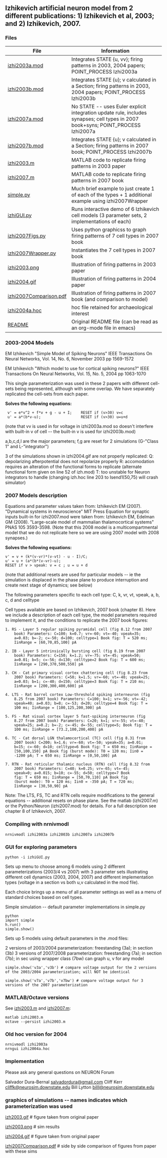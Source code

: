 ## Izhikevich artificial neuron model from 2 different publications: 1) Izhikevich et al, 2003; and 2) Izhikevich, 2007.

### Files

 File   |     Information |
-----|-----------
[izhi2003a.mod](izhi2003a.mod) | Integrates STATE {u, vv}; firing patterns in 2003, 2004 papers; POINT_PROCESS Izhi2003a 
[izhi2003b.mod](izhi2003b.mod) | Integrates STATE {u}; v calculated in a Section; firing patterns in 2003, 2004 papers; POINT_PROCESS Izhi2003b
[izhi2007a.mod](izhi2007a.mod) | No STATE -- uses Euler explicit integration update rule, includes synapses; cell types in 2007 book+syns; POINT_PROCESS Izhi2007a
[izhi2007b.mod](izhi2007b.mod) | Integrates STATE {u}; v calculated in a Section; firing patterns in 2007 book; POINT_PROCESS Izhi2007b
[izhi2003.m](../MATLAB/izhi2003.m) | MATLAB code to replicate firing patterns in 2003 paper
[izhi2007.m](../MATLAB/izhi2007.m) | MATLAB code to replicate firing patterns in 2007 book
[simple.py](simple.py) | Much brief example to just create 1 of each of the types + 1 additional example using izhi2007Wrapper
[izhiGUI.py](izhiGUI.py) | Runs interactive demo of 6 Izhikevich cell models (3 parameter sets, 2 implementations of each)
[izhi2007Figs.py](izhi2007Figs.py) | Uses python graphicss to graph firing patterns of 7 cell types in 2007 book
[izhi2007Wrapper.py](izhi2007Wrapper.py) | Instantiates the 7 cell types in 2007 book
[izhi2003.png](izhi2003.png) | Illustration of  firing patterns in 2003 paper
[izhi2004.gif](izhi2004.gif) | Illustration of firing patterns in 2004 paper
[izhi2007Comparison.pdf](izhi2007Comparison.pdf) | Illustration of firing patterns in 2007 book (and comparison to model)
[izhi2004a.hoc](izhi2004a.hoc) | hoc file retained for archaeological interest
[README](README) | Original README file (can be read as an org-mode file in emacs)

### 2003-2004 Models

EM Izhikevich "Simple Model of Spiking Neurons" IEEE Transactions On Neural Networks, Vol. 14, No. 6, November 2003 pp 1569-1572

EM Izhikevich "Which model to use for cortical spiking neurons?" IEEE Transactions On Neural Networks, Vol. 15, No. 5, 2004 pp 1063-1070

This single parameterization was used in these 2 papers with different cell-sets being represented, although with some overlap.  We have separately replicated the cell-sets from each paper.

**Solves the following equations:**

     v' = e*v^2 + f*v + g - u + I;    RESET if (v>30) v=c
     u' = a*(b*v-u);                  RESET if (v>30) u=u+d
 
(note that vv is used in for voltage in izhi2003a.mod so doesn't
interfere with built-in v of cell -- the built-in v is used for
izhi2003b.mod)

a,b,c,d,I are the major parameters; f,g are reset for 2 simulations (G-"Class 1" and L-"integrator")

3 of the simulations shown in izhi2004.gif are not properly replicated:
Q: depolarizing afterpotential does not repolarize properly
R: accomodation requires an alteration of the functional forms to replicate
   (alternate functional form given on line 52 of izh.mod)
T: too unstable for Neuron integrators to handle
   (changing izh.hoc line 203 to Isend1(50,75) will crash simulator)

### 2007 Models description

Equations and parameter values taken from: Izhikevich EM (2007). "Dynamical systems in neuroscience" MIT Press
Equation for synaptic inputs built-in for izhi2007.mod were taken from: Izhikevich EM, Edelman GM (2008). "Large-scale model of  mammalian thalamocortical systems" PNAS 105 3593-3598.
(Note that this 2008 model is a multicompartmental model that we do not replicate here so we are using 2007 model with 2008 synapses.)

**Solves the following equations:**

    v' = v + (k*(v-vr)*(v-vt) - u - I)/C;  
    u' = u + (a*(b*(v-vr)-u); 
    RESET if v > vpeak: v = c ; u = u + d

(note that additional resets are used for particular models -- ie the
simulation is displaced in the phase plane to produce interruption and
create next stage of dynamics; see below)

The following parameters specific to each cell type: C, k, vr, vt, vpeak, a, b, c, d and celltype

Cell types available are based on Izhikevich, 2007 book (chapter
8). Here we include a description of each cell type, the model
parameters required to implement it, and the conditions to replicate
the 2007 book figures:
	
	1. RS - Layer 5 regular spiking pyramidal cell (fig 8.12 from 2007
	    book) Parameters: C=100; k=0.7; vr=-60; vt=-40; vpeak=35;
	    a=0.03; b=-2; c=-50; d=100; celltype=1 Book fig: T = 520 ms;
	    IinRange = [60,70,85,100] pA
	
	2. IB - Layer 5 intrinsically bursting cell (fig 8.19 from 2007
	    book) Parameters: C=150; k=1.2; vr=-75; vt=-45; vpeak=50;
	    a=0.01; b=5; c=-56; d=130; celltype=2 Book fig: T = 600 ms;
	    IinRange = [290,370,500,550] pA
	
	3. CH - Cat primary visual cortex chattering cell (fig 8.23 from
	    2007 book) Parameters: C=50; k=1.5; vr=-60; vt=-40; vpeak=25;
	    a=0.03; b=1; c=-40; d=150; celltype=3 Book fig: T = 210 ms;
	    IinRange = [200,300,400,600] pA
	
	4. LTS - Rat barrel cortex Low-threshold spiking interneuron (fig
	    8.25 from 2007 book) Parameters: C=100; k=1; vr=-56; vt=-42;
	    vpeak=40; a=0.03; b=8; c=-53; d=20; celltype=4 Book fig: T =
	    100 ms; IinRange = [100,125,200,300] pA
	
	5. FS - Rat visual cortex layer 5 fast-spiking interneuron (fig
	    8.27 from 2007 book) Parameters: C=20; k=1; vr=-55; vt=-40;
	    vpeak=25; a=0.2; b=-2; c=-45; d=-55; celltype=5; Book fig: T =
	    100 ms; IinRange = [73.2,100,200,400] pA
	
	6. TC - Cat dorsal LGN thalamocortical (TC) cell (fig 8.31 from
	    2007 book) C=200; k=1.6; vr=-60; vt=-50; vpeak=35; a=0.01;
	    b=15; c=-60; d=10; celltype=6 Book fig: T = 650 ms; IinRange =
	    [50,100,150] pA Book fig (burst mode): T0 = 120 ms; Iin0 =
	    -1200 pA; T = 650 ms; IinRange = [0,50,100] pA
	
	7. RTN - Rat reticular thalamic nucleus (RTN) cell (fig 8.32 from
		2007 book) Parameters: C=40; k=0.25; vr=-65; vt=-45;
		vpeak=0; a=0.015; b=10; c=-55; d=50; celltype=7 Book
		fig: T = 650 ms; IinRange = [50,70,110] pA Book fig
		(burst mode): T0 = 120 ms; Iin0 = -350 pA; T = 720 ms;
		IinRange = [30,50,90] pA


Note: The LTS, FS, TC and RTN cells require modifications to the
general equations -- additional resets on phase plane.
See the matlab (izhi2007.m) or the Python/Neuron (izhi2007.mod) for
details. For a full description see chapter 8 of Izhikevich, 2007.

### Compiling with nrnivmodl

    nrnivmodl izhi2003a izhi2003b izhi2007a izhi2007b

### GUI for exploring parameters

    python -i izhiGUI.py
    
Sets up menu to choose among 6 models using 2 different
parameterizations (2003/4 vs 2007) with 3 parameter sets illustrating
different cell dynamics (2003, 2004, 2007) and different
implementation types (voltage in a section vs both u,v calculated in
the mod file).

Each choice brings up a menu of all parameter settings as well as a
menu of standard choices based on cell types.

Simple simulation -- default parameter implementations in simple.py

    python
    import simple
    h.run()
    simple.show()

Sets up 5 models using default parameters in the .mod files:

2 versions of 2003/2004 parameterization: freestanding (3a); in section (3b)
3 versions of 2007/2008 parameterization: freestanding (7a); in section (7b); in sec using wrapper class (7bw) can graph u, v for any model

    simple.show('v3a','v3b') # compare voltage output for the 2 versions of the 2003/2004 parameterization; will NOT be identical

    simple.show('v7a','v7b','v7bw') # compare voltage output for 3 versions of the 2007 parameterization

### MATLAB/Octave versions

See [izhi2003.m](../MATLAB/izhi2003.m) and [izhi2007.m](../MATLAB/izhi2007.m):

	matlab izhi2003.m
	octave --persist izhi2003.m

### Old hoc version for 2004
	
	nrnivmodl izhi2003a
	nrngui izhi2004a.hoc

### Implementation 

Please ask any general questions on NEURON Forum

Salvador Dura-Bernal salvadordura@gmail.com
Cliff Kerr cliffk@neurosim.downstate.edu
Bill Lytton billl@neurosim.downstate.edu


### graphics of simulations -- names indicates which parameterization was used

[izh2003.gif](izh2003.gif) # figure taken from original paper 

[izhi2003.png](izhi2003.png)  # sim results

[izhi2004.gif](izhi2004.gif)  # figure taken from original paper 

[izhi2007Comparison.pdf](izhi2007Comparison.pdf) # side by side comparison of figures from paper
with these sims


